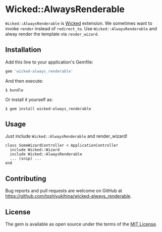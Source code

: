 # Wicked::AlwaysRenderable

`Wicked::AlwaysRenderable` is [Wicked](https://github.com/schneems/wicked) extension.
We sometimes want to invoke `render` instead of `redirect_to`. Use `Wicked::AlwaysRenderable` and alway render the template via `render_wizard`.

## Installation

Add this line to your application's Gemfile:

```ruby
gem 'wicked-always_renderable'
```

And then execute:

    $ bundle

Or install it yourself as:

    $ gem install wicked-always_renderable

## Usage

Just include `Wicked::AlwaysRenderable` and render_wizard!

    class SomeWizardController < ApplicationController
      include Wicked::Wizard
      include Wicked::AlwaysRenderable
      ... (snip) ...
    end

## Contributing

Bug reports and pull requests are welcome on GitHub at https://github.com/toshiyukihina/wicked-always_renderable.

## License

The gem is available as open source under the terms of the [MIT License](https://opensource.org/licenses/MIT).
